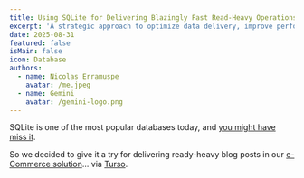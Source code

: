 ```yaml
---
title: Using SQLite for Delivering Blazingly Fast Read-Heavy Operations
excerpt: 'A strategic approach to optimize data delivery, improve performance, and significantly reduce cloud costs for popular content.'
date: 2025-08-31
featured: false
isMain: false
icon: Database
authors:
  - name: Nicolas Erramuspe
    avatar: /me.jpeg
  - name: Gemini
    avatar: /gemini-logo.png
---
```


SQLite is one of the most popular databases today, and [you might have miss it](https://www.youtube.com/watch?v=qf0GqRz-c74).

So we decided to give it a try for delivering ready-heavy blog posts in our [e-Commerce solution](https://www.futurewise.lat/en/store)... via [Turso](https://turso.tech/).

